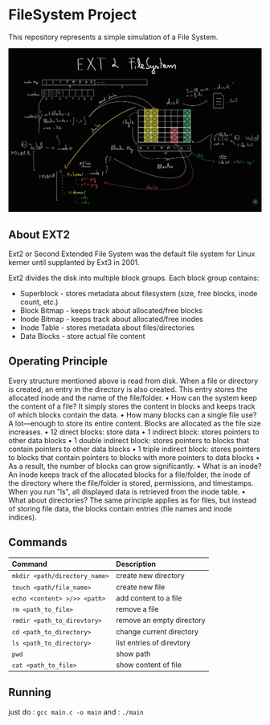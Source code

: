 # FileSystem Project
This repository represents a simple simulation of a File System.

![operating_principle](poza.jpg)

## About EXT2
Ext2 or Second Extended File System was the default file system for Linux kerner until supplanted by Ext3 in 2001.

Ext2 divides the disk into multiple block groups. Each block group contains:
- Superblock - stores metadata about filesystem (size, free blocks, inode count, etc.)
- Block Bitmap - keeps track about allocated/free blocks
- Inode Bitmap - keeps track about allocated/free inodes
- Inode Table - stores metadata about files/directories
- Data Blocks - store actual file content

## Operating Principle
Every structure mentioned above is read from disk. When a file or directory is created, an entry in the directory is also created. This entry stores the allocated inode and the name of the file/folder.
• How can the system keep the content of a file?
It simply stores the content in blocks and keeps track of which blocks contain the data.
• How many blocks can a single file use?
A lot—enough to store its entire content. Blocks are allocated as the file size increases.
• 12 direct blocks: store data
• 1 indirect block: stores pointers to other data blocks
• 1 double indirect block: stores pointers to blocks that contain pointers to other data blocks
• 1 triple indirect block: stores pointers to blocks that contain pointers to blocks with more pointers to data blocks
• As a result, the number of blocks can grow significantly.
• What is an inode?
An inode keeps track of the allocated blocks for a file/folder, the inode of the directory where the file/folder is stored, permissions, and timestamps. When you run "ls", all displayed data is retrieved from the inode table.
• What about directories?
The same principle applies as for files, but instead of storing file data, the blocks contain entries (file names and inode indices).

## Commands
| Command                     | Description                |
|:----------------------------|:---------------------------|
|`mkdir <path/directory_name>`| create new directory       |
|`touch <path/file_name>`     | create new file            |
|`echo <content> >/>> <path>` | add content to a file      |
|`rm <path_to_file>`          | remove a file              |
|`rmdir <path_to_direvtory>`  | remove an empty directory  |
|`cd <path_to_directory>`     | change current directory   |
|`ls <path_to_directory>`     | list entries of direvtory  |
|`pwd`                        | show path                  |
|`cat <path_to_file>`         | show content of file       |


## Running
just do :
`gcc main.c -o main`
and :
`./main`
